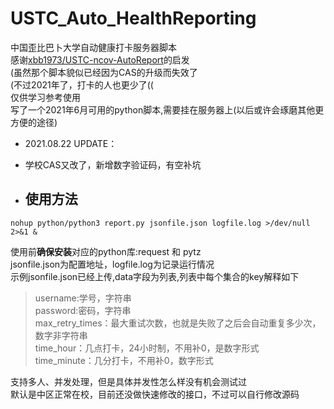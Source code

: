# USTC_Auto_HealthReporting
中国歪比巴卜大学自动健康打卡服务器脚本</br>
感谢[xbb1973/USTC-ncov-AutoReport](https://github.com/xbb1973/USTC-ncov-AutoReport)的启发</br>
(虽然那个脚本貌似已经因为CAS的升级而失效了</br>
(不过2021年了，打卡的人也更少了((</br>
仅供学习参考使用</br>
写了一个2021年6月可用的python脚本,需要挂在服务器上(以后或许会琢磨其他更方便的途径)</br>

- 2021.08.22 UPDATE：
- 学校CAS又改了，新增数字验证码，有空补坑

- ## 使用方法
```shell
nohup python/python3 report.py jsonfile.json logfile.log >/dev/null 2>&1 &
```
使用前**确保安装**对应的python库:request 和 pytz</br>
jsonfile.json为配置地址，logfile.log为记录运行情况</br>
示例jsonfile.json已经上传,data字段为列表,列表中每个集合的key解释如下
> username:学号，字符串</br>
> password:密码，字符串</br>
> max_retry_times：最大重试次数，也就是失败了之后会自动重复多少次，数字非字符串</br>
> time_hour：几点打卡，24小时制，不用补0，是数字形式</br>
> time_minute：几分打卡，不用补0，数字形式</br>

支持多人、并发处理，但是具体并发性怎么样没有机会测试过</br>
默认是中区正常在校，目前还没做快速修改的接口，不过可以自行修改源码
